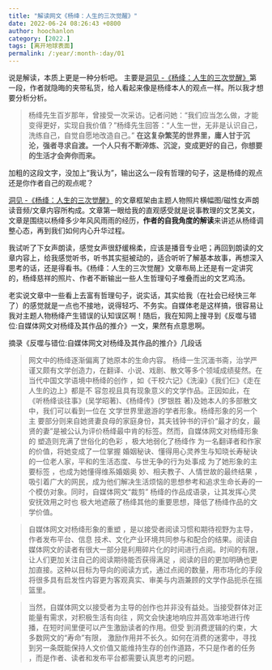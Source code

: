 ```yaml
---
title: "解读网文《杨绛：人生的三次觉醒》"
date: 2022-06-24 08:26:43 +0800
author: hoochanlon
category: [2022.]
tags: [离开地球表面]
permalink: /:year/:month-:day/01
---
```


说是解读，本质上更是一种分析吧。 主要是[洞见 -《杨绛：人生的三次觉醒》](https://mp.weixin.qq.com/s/2Q0W7nIqjsd-nmpUyS3CkA)第一段，作者就隐晦的夹带私货，给人看起来像是杨绛本人的观点一样。所以我才想要分析分析。

> 杨绛先生百岁那年，曾接受一次采访。记者问她：“我们应当怎么做，才能变得更好，实现自我价值？”杨绛先生回答：“人生一世，无非是认识自己，洗练自己，自觉自愿地改造自己。” **在这复杂繁芜的世界里，庸人甘于沉沦，强者寻求自渡。一个人只有不断淬炼、沉淀，变成更好的自己，你想要的生活才会奔你而来。**

加粗的这段文字，没加上“我认为”，输出这么一段有哲理的句子，这是杨绛的观点还是你作者自己的观点呢？

<!-- more -->

[洞见 -《杨绛：人生的三次觉醒》](https://mp.weixin.qq.com/s/2Q0W7nIqjsd-nmpUyS3CkA) 的文章框架由主题人物照片横幅图/磁性女声朗读音频/文章内容所构成。文章第一眼给我的直观感受就是说事教理的文艺美文，文章是围绕以杨绛多少年风风雨雨的经历，**作者的自我角度的解读**来讲述从杨绛调整心态，再到我们如何内心升华过程。

我试听了下女声朗读，感觉女声很舒缓棉柔，应该是播音专业吧；再回到朗读的文章内容上，给我感觉听书，听书其实挺被动的，适合听听了解基本故事，再想深入思考的话，还是得看书。《杨绛：人生的三次觉醒》文章布局上还是有一定讲究的，杨绛慈祥的照片、作者不断输出一些人生哲理句子堆叠而出的文艺鸡汤。

老实说文章中一些看上去富有哲理句子，说实话，其实给我（在社会已经快三年了）的感觉就是一点也不接地，说得轻巧、不务实。自媒体老是这样搞，很容易让我对主题人物杨绛产生错误的认知误区啊！随后，我在知网上搜寻到《反噬与错位:自媒体网文对杨绛及其作品的推介》一文，果然有点意思啊。

摘录《反噬与错位:自媒体网文对杨绛及其作品的推介》几段话

> 网文中的杨绛逐渐偏离了她原本的生命内容。 杨绛一生沉湎书斋，治学严谨又颇有文学创造力，在翻译、小说、戏剧、散文等多个领域成绩斐然。在当代中国文学语境中杨绛的创作 ，如《干校六记》《洗澡》《我们仨》《走在人生的边上》都是不 容忽视且具有现象意义的文学作品。正因如此，在《听杨绛谈往事》(吴学昭著)、《杨绛传》(罗银胜 著)及她本人的多部散文中，我们可以看到一位在 文学世界里遨游的学者形象。杨绛形象的另一个主 要部分则来自她贤妻良母的家庭身份，其夫钱钟书的评价“最才的女，最贤的妻”是被公认为评价杨绛最中肯的标签。然而，自媒体网文对杨绛形象的 塑造则充满了世俗化的色彩 ，极大地弱化了杨绛作 为一名翻译者和作家的价值，将她变成了一位掌握 婚姻秘诀、懂得用心灵养生与知晓长寿秘诀的一位老人家，平和的生活态度、与世无争的行为处事成 为了她形象的主要标签 ，也成为她懂得维系婚姻奥 妙、相夫教子、人情世故的最终结果 ，吸引着广大的网民，成为他们解决生活烦恼的思想参考和追求生命长寿的一个模仿对象。同时，自媒体网文“裁剪” 杨绛的作品成语录，让其发挥心灵安抚效用之时也 极大地遮蔽了杨绛其他的重要思想，降低了杨绛作品的文学价值。

> 自媒体网文对杨绛形象的重塑 ，是以接受者阅读习惯和期待视野为主导，作者发布平台、信息 技术、文化产业环境共同参与和配合的结果。阅读自媒体网文的读者有很大一部分是利用碎片化的时间进行点阅。时间的有限，让人们更加关注自己的阅读期待能否获得满足 ，阅读的目的更加明确也更加直接。这种以目标为导向的阅读方式，通过点阅的数量，用市场化的手段将很多具有启发性内容更为客观真实、审美与内涵兼顾的文学作品扼杀在摇篮里。

> 当然，自媒体网文以接受者为主导的创作也并非没有益处。当接受群体对正能量有需求，对积极生活有向往 ，网文会快速地响应并高效率地进行传播，在短时间里便可以产生激励读者的作用。但受 到消费逻辑的约束，大多数网文的“寿命”有限， 激励作用并不长久。如何在消费的迷雾中，寻找到另一条既能保持人文价值又能维持生存的创作道路，不只是作者的任务 ，而是作者、读者和发布平台都需要认真思考的问题。